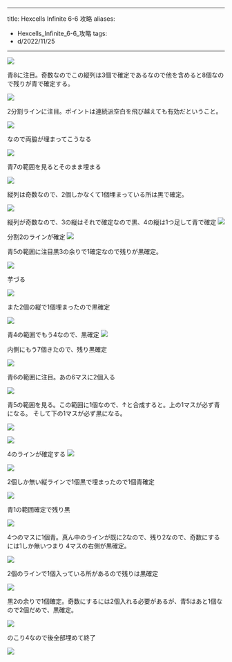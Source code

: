 
---
title: Hexcells Infinite 6-6 攻略
aliases:
  - Hexcells_Infinite_6-6_攻略
tags:
  - d/2022/11/25
---



![](f/Pasted%20image%2020221125130606.png)

青8に注目。奇数なのでこの縦列は3個で確定であるなので他を含めると8個なので残りが青で確定する。

![](f/Pasted%20image%2020221125130918.png)

2分割ラインに注目。ポイントは連続派空白を飛び越えても有効だということ。


![](f/Pasted%20image%2020221125131054.png)

なので両脇が埋まってこうなる

![](f/Pasted%20image%2020221125131148.png)


青7の範囲を見るとそのまま埋まる

![](f/Pasted%20image%2020221125131225.png)


縦列は奇数なので、2個しかなくて1個埋まっている所は黒で確定。

![](f/Pasted%20image%2020221125131422.png)




縦列が奇数なので、3の縦はそれで確定なので黒、4の縦は1つ足して青で確定
![](f/Pasted%20image%2020221125131627.png)

分割2のラインが確定
![](f/Pasted%20image%2020221125131703.png)

青5の範囲に注目黒3の余りで1確定なので残りが黒確定。

![](f/Pasted%20image%2020221125131733.png)

芋づる

![](f/Pasted%20image%2020221125131849.png)

また2個の縦で1個埋まったので黒確定

![](f/Pasted%20image%2020221125131949.png)

青4の範囲でもう4なので、黒確定
![](f/Pasted%20image%2020221125132021.png)

内側にもう7個きたので、残り黒確定

![](f/Pasted%20image%2020221125132117.png)

青6の範囲に注目。あの6マスに2個入る

![](f/Pasted%20image%2020221125132312.png)


青5の範囲を見る。この範囲に1個なので、↑と合成すると。上の1マスが必ず青になる。
そして下の1マスが必ず黒になる。

![](f/Pasted%20image%2020221125132524.png)



![](f/Pasted%20image%2020221125132645.png)

4のラインが確定する
![](f/Pasted%20image%2020221125132736.png)

![](f/Pasted%20image%2020221125132823.png)

2個しか無い縦ラインで1個黒で埋まったので1個青確定

![](f/Pasted%20image%2020221125173514.png)

青1の範囲確定で残り黒

![](f/Pasted%20image%2020221125173609.png)

4つのマスに1個青。真ん中のラインが既に2なので、残り2なので、奇数にするには1しか無いつまり
4マスの右側が黒確定。

![](f/Pasted%20image%2020221125173911.png)


2個のラインで1個入っている所があるので残りは黒確定

![](f/Pasted%20image%2020221125174119.png)

黒2の余りで1個確定。奇数にするには2個入れる必要があるが、青5はあと1個なので2個だめで、黒確定。

![](f/Pasted%20image%2020221125174358.png)

のこり4なので後全部埋めて終了

![](f/Pasted%20image%2020221125174523.png)